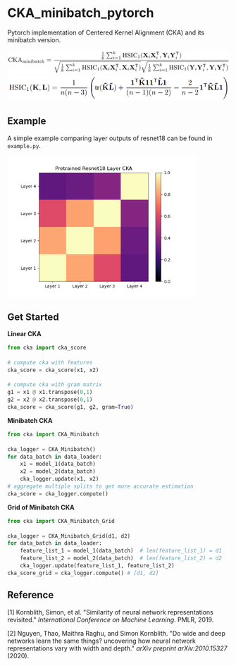 # CKA_minibatch_pytorch

Pytorch implementation of Centered Kernel Alignment (CKA) and its minibatch version.

<img src="img/cka_minibatch.png" alt="cka_minibatch" style="zoom: 67%;" />

<img src="img/hsic.png" alt="hsic" style="zoom: 67%;" />

## Example

A simple example comparing layer outputs of resnet18 can be found in `example.py`.

<img src="img/r18_cka_new.png" alt="r18_cka" style="zoom: 67%;" />



## Get Started

**Linear CKA**

```python
from cka import cka_score

# compute cka with features
cka_score = cka_score(x1, x2) 

# compute cka with gram matrix
g1 = x1 @ x1.transpose(0,1)
g2 = x2 @ x2.transpose(0,1)
cka_score = cka_score(g1, g2, gram=True)
```

**Minibatch CKA**

```python
from cka import CKA_Minibatch 

cka_logger = CKA_Minibatch()
for data_batch in data_loader:
    x1 = model_1(data_batch)
    x2 = model_2(data_batch)
    cka_logger.update(x1, x2)
# aggregate multiple splits to get more accurate estimation
cka_score = cka_logger.compute()
```

**Grid of Minibatch CKA**

```python
from cka import CKA_Minibatch_Grid

cka_logger = CKA_Minibatch_Grid(d1, d2)
for data_batch in data_loader:
    feature_list_1 = model_1(data_batch)  # len(feature_list_1) = d1
    feature_list_2 = model_2(data_batch)  # len(feature_list_2) = d2
    cka_logger.update(feature_list_1, feature_list_2)
cka_score_grid = cka_logger.compute() # [d1, d2]
```



## Reference

[1] Kornblith, Simon, et al. "Similarity of neural network representations revisited." *International Conference on Machine Learning*. PMLR, 2019.

[2] Nguyen, Thao, Maithra Raghu, and Simon Kornblith. "Do wide and deep networks learn the same things? uncovering how neural network representations vary with width and depth." *arXiv preprint arXiv:2010.15327* (2020).

